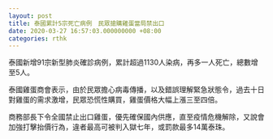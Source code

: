 ```yaml
---
layout: post
title: 泰國累計5宗死亡病例　民眾搶購雞蛋當局禁出口
date: 2020-03-27 16:57:03.000000000 +08:00
categories: rthk
---
```


泰國新增91宗新型肺炎確診病例，累計超過1130人染病，再多一人死亡，總數增至5人。

泰國雞蛋商會表示，由於民眾擔心病毒傳播，以及錯誤理解緊急狀態令，過去十日對雞蛋的需求激增，民眾恐慌性購買，雞蛋價格大幅上漲三至四倍。

商務部長下令全國禁止出口雞蛋，優先確保國內供應，直至疫情危機解除，又說會加強打擊抬價行為，違者最高可被判入獄七年，或罰款最多14萬泰珠。
